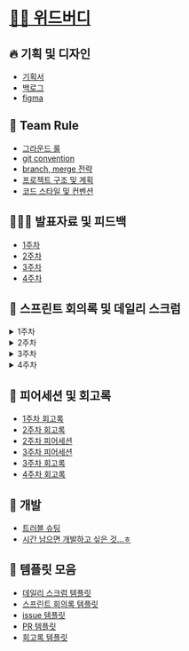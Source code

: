 # [👫🏻 위드버디](https://github.com/boostcampwm-2021/iOS08-WithBuddy/wiki)

## 🔥 기획 및 디자인

- [기획서](https://docs.google.com/document/d/1lew3rGPLWn___OCF2hSAt7Fm3MUY9xajEF1dRnZoQRs/edit#heading=h.wxuqqbc4uerv)
- [백로그](https://docs.google.com/spreadsheets/d/1cO0GjTNF67-X6fo0Kb24fktsuuKH-gkVunjHDC3_OJY/edit#gid=0)
- [figma](https://www.figma.com/file/wUrr4ihdHCbH9A0AJLiI8I/%EC%9C%84%EB%93%9C%EB%B2%84%EB%94%94-%ED%99%94%EB%A9%B4%EB%94%94%EC%9E%90%EC%9D%B8?node-id=29%3A670)

## 🤝 Team Rule

- [그라운드 룰](https://github.com/boostcampwm-2021/iOS08-WithBuddy/wiki/%F0%9F%A4%9D-%EA%B7%B8%EB%9D%BC%EC%9A%B4%EB%93%9C-%EB%A3%B0)
- [git convention](https://github.com/boostcampwm-2021/iOS08-WithBuddy/wiki/%F0%9F%8D%80-git-convention)
- [branch, merge 전략](https://github.com/boostcampwm-2021/iOS08-WithBuddy/wiki/%F0%9F%99%8C%F0%9F%8F%BB-branch,-merge-%EC%A0%84%EB%9E%B5)
- [프로젝트 구조 및 계획](https://github.com/boostcampwm-2021/iOS08-WithBuddy/wiki/%ED%94%84%EB%A1%9C%EC%A0%9D%ED%8A%B8-%EA%B5%AC%EC%A1%B0-%EB%B0%8F-%EA%B3%84%ED%9A%8D)
- [코드 스타일 및 컨벤션](https://github.com/boostcampwm-2021/iOS08-WithBuddy/wiki/%EC%BD%94%EB%93%9C-%EC%8A%A4%ED%83%80%EC%9D%BC-%EB%B0%8F-%EC%BB%A8%EB%B2%A4%EC%85%98)

## 🧑🏻‍🏫 발표자료 및 피드백
- [1주차](https://github.com/boostcampwm-2021/iOS08-WithBuddy/wiki/1%EC%A3%BC%EC%B0%A8-%EB%B0%9C%ED%91%9C%EC%9E%90%EB%A3%8C-%EB%B0%8F-%ED%94%BC%EB%93%9C%EB%B0%B1)
- [2주차](https://github.com/boostcampwm-2021/iOS08-WithBuddy/wiki/2주차-발표자료-및-피드백)
- [3주차](https://github.com/boostcampwm-2021/iOS08-WithBuddy/wiki/3%EC%A3%BC%EC%B0%A8-%EB%B0%9C%ED%91%9C%EC%9E%90%EB%A3%8C-%EB%B0%8F-%ED%94%BC%EB%93%9C%EB%B0%B1)
- [4주차](https://github.com/boostcampwm-2021/iOS08-WithBuddy/wiki/4%EC%A3%BC%EC%B0%A8-%EB%B0%9C%ED%91%9C%EC%9E%90%EB%A3%8C-%EB%B0%8F-%ED%94%BC%EB%93%9C%EB%B0%B1)

## 📅 스프린트 회의록 및 데일리 스크럼

<details>
<summary> 1주차 </summary>
    
- [21.10.25.Mon](https://github.com/boostcampwm-2021/iOS08-WithBuddy/wiki/Day-1-%EB%8D%B0%EC%9D%BC%EB%A6%AC-%EC%8A%A4%ED%81%AC%EB%9F%BC)
- [21.10.26.Tue](https://github.com/boostcampwm-2021/iOS08-WithBuddy/wiki/Day-2-%EB%8D%B0%EC%9D%BC%EB%A6%AC-%EC%8A%A4%ED%81%AC%EB%9F%BC)
- [21.10.27.Wed](https://github.com/boostcampwm-2021/iOS08-WithBuddy/wiki/Day-3-%EB%8D%B0%EC%9D%BC%EB%A6%AC-%EC%8A%A4%ED%81%AC%EB%9F%BC)
- [21.10.28.Thu](https://github.com/boostcampwm-2021/iOS08-WithBuddy/wiki/Day-4-%EB%8D%B0%EC%9D%BC%EB%A6%AC-%EC%8A%A4%ED%81%AC%EB%9F%BC)
- [21.10.29.Fri](https://github.com/boostcampwm-2021/iOS08-WithBuddy/wiki/Day-5-%EB%8D%B0%EC%9D%BC%EB%A6%AC-%EC%8A%A4%ED%81%AC%EB%9F%BC)

</details>

<details>
<summary> 2주차 </summary>
    
- [2주차 스프린트 회의록](https://github.com/boostcampwm-2021/iOS08-WithBuddy/wiki/2%EC%A3%BC%EC%B0%A8-%EC%8A%A4%ED%94%84%EB%A6%B0%ED%8A%B8-%ED%9A%8C%EC%9D%98%EB%A1%9D)
- [21.11.02.Tue](https://github.com/boostcampwm-2021/iOS08-WithBuddy/wiki/Day-7-%EB%8D%B0%EC%9D%BC%EB%A6%AC-%EC%8A%A4%ED%81%AC%EB%9F%BC)
- [21.11.03.Wed](https://github.com/boostcampwm-2021/iOS08-WithBuddy/wiki/Day-8-%EB%8D%B0%EC%9D%BC%EB%A6%AC-%EC%8A%A4%ED%81%AC%EB%9F%BC)
- [21.11.04.Thu](https://github.com/boostcampwm-2021/iOS08-WithBuddy/wiki/Day-9-%EB%8D%B0%EC%9D%BC%EB%A6%AC-%EC%8A%A4%ED%81%AC%EB%9F%BC)
</details>

<details>
<summary> 3주차 </summary>

- [3주차 스프린트 회의록](https://github.com/boostcampwm-2021/iOS08-WithBuddy/wiki/3%EC%A3%BC%EC%B0%A8-%EC%8A%A4%ED%94%84%EB%A6%B0%ED%8A%B8-%ED%9A%8C%EC%9D%98%EB%A1%9D)
- [21.11.09.Tue](https://github.com/boostcampwm-2021/iOS08-WithBuddy/wiki/Day-12-%EB%8D%B0%EC%9D%BC%EB%A6%AC-%EC%8A%A4%ED%81%AC%EB%9F%BC)
- [21.11.10.Wed](https://github.com/boostcampwm-2021/iOS08-WithBuddy/wiki/Day-13-%EB%8D%B0%EC%9D%BC%EB%A6%AC-%EC%8A%A4%ED%81%AC%EB%9F%BC)
- [21.11.11.Thu](https://github.com/boostcampwm-2021/iOS08-WithBuddy/wiki/Day-14-%EB%8D%B0%EC%9D%BC%EB%A6%AC-%EC%8A%A4%ED%81%AC%EB%9F%BC)
</details>

<details>
<summary> 4주차 </summary>

- [4주차 스프린트 회의록](https://github.com/boostcampwm-2021/iOS08-WithBuddy/wiki/4%EC%A3%BC%EC%B0%A8-%EC%8A%A4%ED%94%84%EB%A6%B0%ED%8A%B8-%ED%9A%8C%EC%9D%98%EB%A1%9D)
- [21.11.16.Tue](https://github.com/boostcampwm-2021/iOS08-WithBuddy/wiki/Day-17-%EB%8D%B0%EC%9D%BC%EB%A6%AC-%EC%8A%A4%ED%81%AC%EB%9F%BC)
- [21.11.17.Wed](https://github.com/boostcampwm-2021/iOS08-WithBuddy/wiki/Day-18-%EB%8D%B0%EC%9D%BC%EB%A6%AC-%EC%8A%A4%ED%81%AC%EB%9F%BC)
- [21.11.18.Thu](https://github.com/boostcampwm-2021/iOS08-WithBuddy/wiki/Day-19-%EB%8D%B0%EC%9D%BC%EB%A6%AC-%EC%8A%A4%ED%81%AC%EB%9F%BC)
</details>

## 🥂 피어세션 및 회고록

- [1주차 회고록](https://github.com/boostcampwm-2021/iOS08-WithBuddy/wiki/1%EC%A3%BC%EC%B0%A8-%ED%9A%8C%EA%B3%A0%EB%A1%9D)
- [2주차 회고록](https://github.com/boostcampwm-2021/iOS08-WithBuddy/wiki/2%EC%A3%BC%EC%B0%A8-%ED%9A%8C%EA%B3%A0%EB%A1%9D)
- [2주차 피어세션](https://github.com/boostcampwm-2021/iOS08-WithBuddy/wiki/2%EC%A3%BC%EC%B0%A8-%ED%94%BC%EC%96%B4%EC%84%B8%EC%85%98)
- [3주차 피어세션](https://github.com/boostcampwm-2021/iOS08-WithBuddy/wiki/3%EC%A3%BC%EC%B0%A8-%ED%94%BC%EC%96%B4%EC%84%B8%EC%85%98)
- [3주차 회고록](https://github.com/boostcampwm-2021/iOS08-WithBuddy/wiki/3%EC%A3%BC%EC%B0%A8-%ED%9A%8C%EA%B3%A0%EB%A1%9D)
- [4주차 회고록](https://github.com/boostcampwm-2021/iOS08-WithBuddy/wiki/4%EC%A3%BC%EC%B0%A8-%ED%9A%8C%EA%B3%A0%EB%A1%9D)

## 🎯 개발

- [트러블 슈팅](https://github.com/boostcampwm-2021/iOS08-WithBuddy/wiki/%ED%8A%B8%EB%9F%AC%EB%B8%94-%EC%8A%88%ED%8C%85)
- [시간 남으면 개발하고 싶은 것...ㅎ](https://github.com/boostcampwm-2021/iOS08-WithBuddy/wiki/%EC%8B%9C%EA%B0%84-%EB%82%A8%EC%9C%BC%EB%A9%B4-%EA%B0%9C%EB%B0%9C%ED%95%98%EA%B3%A0-%EC%8B%B6%EC%9D%80-%EA%B2%83...%E3%85%8E)

## 📑 템플릿 모음

- [데일리 스크럼 템플릿](https://github.com/boostcampwm-2021/iOS08-WithBuddy/wiki/%EB%8D%B0%EC%9D%BC%EB%A6%AC-%EC%8A%A4%ED%81%AC%EB%9F%BC-%ED%85%9C%ED%94%8C%EB%A6%BF)
- [스프린트 회의록 템플릿](https://github.com/boostcampwm-2021/iOS08-WithBuddy/wiki/%EC%8A%A4%ED%94%84%EB%A6%B0%ED%8A%B8-%ED%9A%8C%EC%9D%98%EB%A1%9D-%ED%85%9C%ED%94%8C%EB%A6%BF)
- [issue 템플릿](https://github.com/boostcampwm-2021/iOS08-WithBuddy/wiki/Issue-%ED%85%9C%ED%94%8C%EB%A6%BF)
- [PR 템플릿](https://github.com/boostcampwm-2021/iOS08-WithBuddy/wiki/PR-%ED%85%9C%ED%94%8C%EB%A6%BF)
- [회고록 템플릿](https://github.com/boostcampwm-2021/iOS08-WithBuddy/wiki/%ED%9A%8C%EA%B3%A0%EB%A1%9D-%ED%85%9C%ED%94%8C%EB%A6%BF)